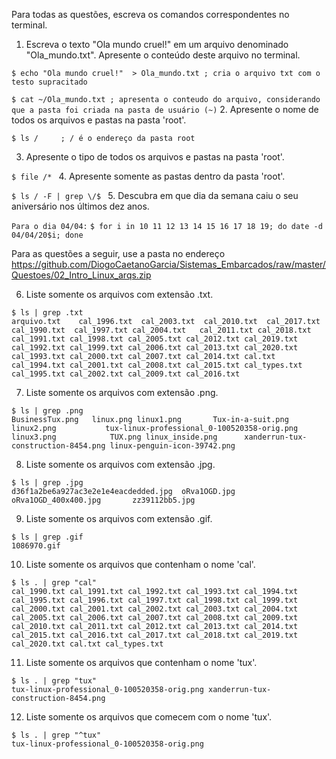 Para todas as questões, escreva os comandos correspondentes no terminal.

1. Escreva o texto "Ola mundo cruel!" em um arquivo denominado "Ola_mundo.txt". Apresente o conteúdo deste arquivo no terminal.

`$ echo "Ola mundo cruel!"  > Ola_mundo.txt ; cria o arquivo txt com o testo supracitado`

`
 $ cat ~/Ola_mundo.txt ; apresenta o conteudo do arquivo, considerando que a pasta foi criada na pasta de usuário (~)
`
2. Apresente o nome de todos os arquivos e pastas na pasta 'root'.

`$ ls /     ; / é o endereço da pasta root
`

3. Apresente o tipo de todos os arquivos e pastas na pasta 'root'.

`$ file /*
`
4. Apresente somente as pastas dentro da pasta 'root'.

`$ ls / -F | grep \/$
`
5. Descubra em que dia da semana caiu o seu aniversário nos últimos dez anos.

`Para o dia 04/04:`
`$ for i in 10 11 12 13 14 15 16 17 18 19; do date -d 04/04/20$i; done
`

Para as questões a seguir, use a pasta no endereço https://github.com/DiogoCaetanoGarcia/Sistemas_Embarcados/raw/master/Questoes/02_Intro_Linux_arqs.zip

6. Liste somente os arquivos com extensão .txt.

`$ ls | grep .txt`  
`
arquivo.txt   
cal_1996.txt 
cal_2003.txt 
cal_2010.txt 
cal_2017.txt
cal_1990.txt 
cal_1997.txt
cal_2004.txt  
cal_2011.txt
cal_2018.txt
cal_1991.txt
cal_1998.txt
cal_2005.txt
cal_2012.txt
cal_2019.txt
cal_1992.txt
cal_1999.txt
cal_2006.txt
cal_2013.txt
cal_2020.txt
cal_1993.txt
cal_2000.txt
cal_2007.txt
cal_2014.txt
cal.txt
cal_1994.txt
cal_2001.txt
cal_2008.txt
cal_2015.txt
cal_types.txt
cal_1995.txt
cal_2002.txt
cal_2009.txt
cal_2016.txt
`

7. Liste somente os arquivos com extensão .png.

`$ ls | grep .png`  
`
BusinessTux.png  
linux.png
linux1.png      
Tux-in-a-suit.png
linux2.png          
tux-linux-professional_0-100520358-orig.png
linux3.png           
TUX.png
linux_inside.png     
xanderrun-tux-construction-8454.png
linux-penguin-icon-39742.png
`

8. Liste somente os arquivos com extensão .jpg.

`$ ls | grep .jpg`  
`
d36f1a2be6a927ac3e2e1e4eacdedded.jpg 
oRva1OGD.jpg
oRva1OGD_400x400.jpg      
zz39112bb5.jpg
`

9. Liste somente os arquivos com extensão .gif.

`$ ls | grep .gif`  
`
1086970.gif
`

10. Liste somente os arquivos que contenham o nome 'cal'.

`$ ls . | grep "cal"`  
`
cal_1990.txt
cal_1991.txt
cal_1992.txt
cal_1993.txt
cal_1994.txt
cal_1995.txt
cal_1996.txt
cal_1997.txt
cal_1998.txt
cal_1999.txt
cal_2000.txt
cal_2001.txt
cal_2002.txt
cal_2003.txt
cal_2004.txt
cal_2005.txt
cal_2006.txt
cal_2007.txt
cal_2008.txt
cal_2009.txt
cal_2010.txt
cal_2011.txt
cal_2012.txt
cal_2013.txt
cal_2014.txt
cal_2015.txt
cal_2016.txt
cal_2017.txt
cal_2018.txt
cal_2019.txt
cal_2020.txt
cal.txt
cal_types.txt
`

11. Liste somente os arquivos que contenham o nome 'tux'.

`$ ls . | grep "tux"`  
`
tux-linux-professional_0-100520358-orig.png
xanderrun-tux-construction-8454.png
` 

12. Liste somente os arquivos que comecem com o nome 'tux'.

`$ ls . | grep "^tux"`  
`
tux-linux-professional_0-100520358-orig.png
`  
